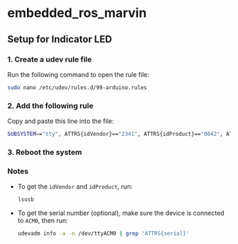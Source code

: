 # embedded_ros_marvin

## Setup for Indicator LED

### 1. Create a udev rule file

Run the following command to open the rule file:
```bash
sudo nano /etc/udev/rules.d/99-arduino.rules
```

### 2. Add the following rule

Copy and paste this line into the file:
```bash
SUBSYSTEM=="tty", ATTRS{idVendor}=="2341", ATTRS{idProduct}=="0042", ATTRS{serial}=="557363130383514121D2", SYMLINK+="LED_Arduino", MODE="0666"
```

### 3. Reboot the system

### Notes

- To get the `idVendor` and `idProduct`, run:
  ```bash
  lsusb
  ```
- To get the serial number (optional), make sure the device is connected to `ACM0`, then run:
  ```bash
  udevadm info -a -n /dev/ttyACM0 | grep 'ATTRS{serial}'
  ```
